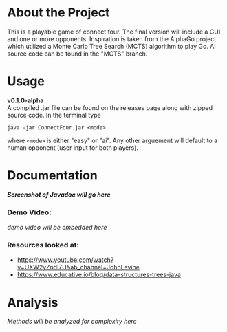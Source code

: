 # About the Project
This is a playable game of connect four. The final version will include a GUI and one or more opponents. Inspiration is taken from the AlphaGo project which utilized a Monte Carlo Tree Search (MCTS) algorithm to play Go. AI source code can be found in the "MCTS" branch.

# Usage
**v0.1.0-alpha**  
A compiled .jar file can be found on the releases page along with zipped source code.
In the terminal type  
```
java -jar ConnectFour.jar <mode>
```
where `<mode>` is either "easy" or "ai". Any other arguement will default to a human opponent (user input for both players).

# Documentation
***Screenshot of Javadoc will go here***
### Demo Video:
*demo video will be embedded here*
### Resources looked at:
- https://www.youtube.com/watch?v=UXW2yZndl7U&ab_channel=JohnLevine
- https://www.educative.io/blog/data-structures-trees-java

# Analysis
*Methods will be analyzed for complexity here*
